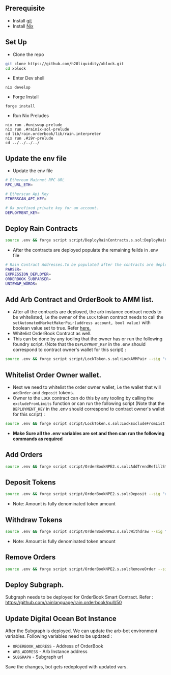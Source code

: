 ## Prerequisite
- Install [git](https://git-scm.com/downloads)
- Install [Nix](https://nixos.org/download)
## Set Up
- Clone the repo
```sh
git clone https://github.com/h20liquidity/xblock.git
cd xblock
```
- Enter Dev shell
```
nix develop
```
- Forge Install
```
forge install
```
- Run Nix Preludes
```
nix run .#uniswap-prelude
nix run .#rainix-sol-prelude
cd lib/rain.orderbook/lib/rain.interpreter 
nix run .#i9r-prelude
cd ../../../../
```
## Update the env file
- Update the env file
```sh
# Ethereum Mainnet RPC URL
RPC_URL_ETH=

# Etherscan Api Key
ETHERSCAN_API_KEY=

# 0x prefixed private key for an account.
DEPLOYMENT_KEY=
```

## Deploy Rain Contracts
```sh
source .env && forge script script/DeployRainContracts.s.sol:DeployRainContracts --legacy --verify --rpc-url $RPC_URL_ETH  --etherscan-api-key ETHERSCAN_API_KEY --broadcast
```
- After the contracts are deployed populate the remaining feilds in .env file
```sh
# Rain Contract Addresses.To be populated after the contracts are deployed.
PARSER=
EXPRESSION_DEPLOYER=
ORDERBOOK_SUBPARSER=
UNISWAP_WORDS=
```
## Add Arb Contract and OrderBook to AMM list. 
- After all the contracts are deployed, the arb instance contract needs to be whitelisted, i.e the owner of the `LOCK` token contract needs to call the `setAutomatedMarketMakerPair(address account, bool value)` with boolean value set to true. Refer [here.](https://etherscan.io/address/0x922D8563631B03C2c4cf817f4d18f6883AbA0109#writeContract)
- Whitelist OrderBook Contract as well.
- This can be done by any tooling that the owner has or run the following foundry script. (Note that the `DEPLOYMENT_KEY` in the .env should correspond to contract owner's wallet for this script) : 
```sh
source .env && forge script script/LockToken.s.sol:LockAMMPair --sig "run(address, bool)" --rpc-url $RPC_URL_ETH {contractAddress} {boolValue} --broadcast
```

## Whitelist Order Owner wallet. 
- Next we need to whitelist the order owner wallet, i.e the wallet that will `addOrder` and `deposit` tokens.
- Owner to the `LOCK` contract can do this by any tooling by calling the `excludeFromLimits` function or can run the following script (Note that the `DEPLOYMENT_KEY` in the .env should correspond to contract owner's wallet for this script) : 
```sh
source .env && forge script script/LockToken.s.sol:LockExcludeFromList --sig "run(address, bool)" --rpc-url $RPC_URL_ETH {account} {boolValue} --broadcast
```

- **Make Sure all the .env variables are set and then can run the following commands as required**
## Add Orders
```sh
source .env && forge script script/OrderBookNPE2.s.sol:AddTrendRefillStratOrder --sig "run(address, uint256)" --rpc-url $RPC_URL_ETH {orderBookAddress} {vaultId} --broadcast
```

## Deposit Tokens 
```sh
source .env && forge script script/OrderBookNPE2.s.sol:Deposit --sig "run(address, address, uint256, uint256)" --rpc-url $RPC_URL_ETH {orderBookAddress} {token} {vaultId} {amount} --broadcast
```
- Note: Amount is fully denominated token amount

## Withdraw Tokens
```sh
source .env && forge script script/OrderBookNPE2.s.sol:Withdraw --sig "run(address, address, uint256, uint256)" --rpc-url $RPC_URL_ETH {orderBookAddress} {token} {vaultId} {amount} --broadcast
```
- Note: Amount is fully denominated token amount

## Remove Orders
```sh
source .env && forge script script/OrderBookNPE2.s.sol:RemoveOrder --sig "run(address, string memory)()" --rpc-url $RPC_URL_ETH {orderBookAddress} {txHash} --broadcast
```

## Deploy Subgraph.
Subgraph needs to be deployed for OrderBook Smart Contract.
Refer : https://github.com/rainlanguage/rain.orderbook/pull/50

## Update Digital Ocean Bot Instance
After the Subgraph is deployed. We can update the arb-bot environment variables. Following variables need to be updated : 
- `ORDERBOOK_ADDRESS` - Address of OrderBook
- `ARB_ADDRESS` - Arb Instance address
- `SUBGRAPH` - Subgraph url

Save the changes, bot gets redeployed with updated vars.